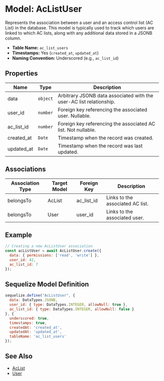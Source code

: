 # Model: AcListUser

Represents the association between a user and an access control list (AC List) in the database. This model is typically used to track which users are linked to which AC lists, along with any additional data stored in a JSONB column.

- **Table Name:** `ac_list_users`
- **Timestamps:** Yes (`created_at`, `updated_at`)
- **Naming Convention:** Underscored (e.g., `ac_list_id`)

## Properties

| Name         | Type         | Description                                                                 |
|--------------|--------------|-----------------------------------------------------------------------------|
| data         | `object`     | Arbitrary JSONB data associated with the user-AC list relationship.          |
| user_id      | `number`     | Foreign key referencing the associated user. Nullable.                      |
| ac_list_id   | `number`     | Foreign key referencing the associated AC list. Not nullable.               |
| created_at   | `Date`       | Timestamp when the record was created.                                      |
| updated_at   | `Date`       | Timestamp when the record was last updated.                                 |

## Associations

| Association Type | Target Model | Foreign Key   | Description                                      |
|------------------|--------------|---------------|--------------------------------------------------|
| belongsTo        | AcList       | ac_list_id    | Links to the associated AC list.                 |
| belongsTo        | User         | user_id       | Links to the associated user.                    |

## Example

```javascript
// Creating a new AcListUser association
const acListUser = await AcListUser.create({
  data: { permissions: ['read', 'write'] },
  user_id: 42,
  ac_list_id: 7
});
```

## Sequelize Model Definition

```javascript
sequelize.define("AcListUser", {
  data: DataTypes.JSONB,
  user_id: { type: DataTypes.INTEGER, allowNull: true },
  ac_list_id: { type: DataTypes.INTEGER, allowNull: false }
}, {
  underscored: true,
  timestamps: true,
  createdAt: 'created_at',
  updatedAt: 'updated_at',
  tableName: 'ac_list_users'
});
```

## See Also

- [AcList](./AcList.md)
- [User](./User.md)